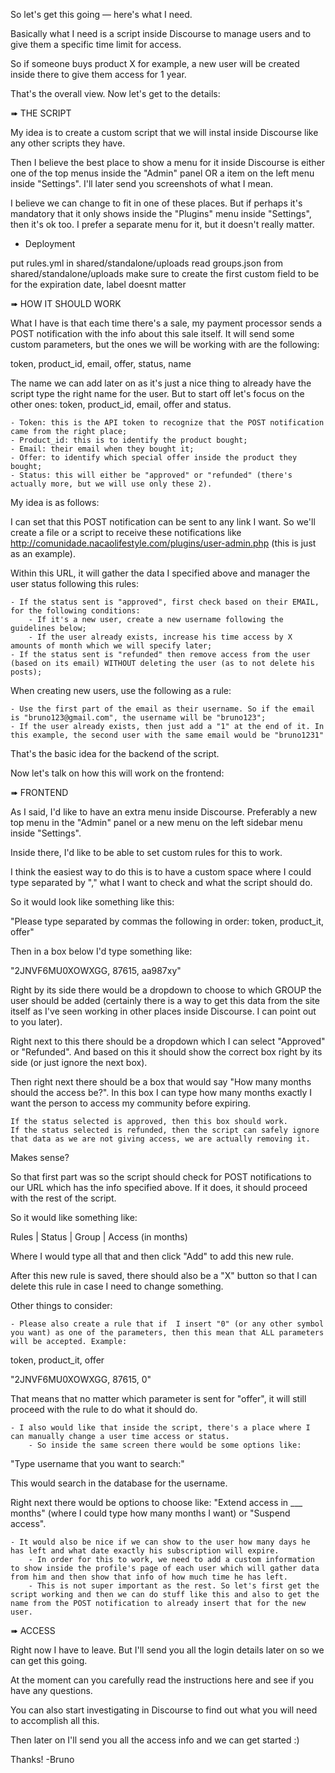 So let's get this going — here's what I need.

Basically what I need is a script inside Discourse to manage users and to give them a specific time limit for access.

So if someone buys product X for example, a new user will be created inside there to give them access for 1 year.

That's the overall view. Now let's get to the details:


➠ THE SCRIPT

My idea is to create a custom script that we will instal inside Discourse like any other scripts they have.

Then I believe the best place to show a menu for it inside Discourse is either one of the top menus inside the "Admin" panel OR a item on the left menu inside "Settings". I'll later send you screenshots of what I mean.

I believe we can change to fit in one of these places. But if perhaps it's mandatory that it only shows inside the "Plugins" menu inside "Settings", then it's ok too. I prefer a separate menu for it, but it doesn't really matter.

- Deployment

put rules.yml in shared/standalone/uploads
read groups.json from shared/standalone/uploads
make sure to create the first custom field to be for the expiration date, label doesnt matter

➠ HOW IT SHOULD WORK

What I have is that each time there's a sale, my payment processor sends a POST notification with the info about this sale itself. It will send some custom parameters, but the ones we will be working with are the following:

token, product_id, email, offer, status, name

The name we can add later on as it's just a nice thing to already have the script type the right name for the user. But to start off let's focus on the other ones: token, product_id, email, offer and status.

	- Token: this is the API token to recognize that the POST notification came from the right place;
	- Product_id: this is to identify the product bought;
	- Email: their email when they bought it;
	- Offer: to identify which special offer inside the product they bought;
	- Status: this will either be "approved" or "refunded" (there's actually more, but we will use only these 2).

My idea is as follows:

I can set that this POST notification can be sent to any link I want. So we'll create a file or a script to receive these notifications like http://comunidade.nacaolifestyle.com/plugins/user-admin.php (this is just as an example).

Within this URL, it will gather the data I specified above and manager the user status following this rules:

	- If the status sent is "approved", first check based on their EMAIL, for the following conditions:
		- If it's a new user, create a new username following the guidelines below;
		- If the user already exists, increase his time access by X amounts of month which we will specify later;
	- If the status sent is "refunded" then remove access from the user (based on its email) WITHOUT deleting the user (as to not delete his posts);

When creating new users, use the following as a rule:

	- Use the first part of the email as their username. So if the email is "bruno123@gmail.com", the username will be "bruno123";
	- If the user already exists, then just add a "1" at the end of it. In this example, the second user with the same email would be "bruno1231"

That's the basic idea for the backend of the script.

Now let's talk on how this will work on the frontend:


➠ FRONTEND

As I said, I'd like to have an extra menu inside Discourse. Preferably a new top menu in the "Admin" panel or a new menu on the left sidebar menu inside "Settings".

Inside there, I'd like to be able to set custom rules for this to work.

I think the easiest way to do this is to have a custom space where I could type separated by "," what I want to check and what the script should do.

So it would look like something like this:

"Please type separated by commas the following in order: token, product_it, offer"

Then in a box below I'd type something like:

"2JNVF6MU0XOWXGG, 87615, aa987xy"

Right by its side there would be a dropdown to choose to which GROUP the user should be added (certainly there is a way to get this data from the site itself as I've seen working in other places inside Discourse. I can point out to you later).

Right next to this there should be a dropdown which I can select "Approved" or "Refunded". And based on this it should show the correct box right by its side (or just ignore the next box).

Then right next there should be a box that would say "How many months should the access be?". In this box I can type how many months exactly I want the person to access my community before expiring.

	If the status selected is approved, then this box should work.
	If the status selected is refunded, then the script can safely ignore that data as we are not giving access, we are actually removing it.

Makes sense?

So that first part was so the script should check for POST notifications to our URL which has the info specified above. If it does, it should proceed with the rest of the script.

So it would like something like:

Rules | Status | Group | Access (in months)

Where I would type all that and then click "Add" to add this new rule.

After this new rule is saved, there should also be a "X" button so that I can delete this rule in case I need to change something.

Other things to consider:

	- Please also create a rule that if  I insert "0" (or any other symbol you want) as one of the parameters, then this mean that ALL parameters will be accepted. Example:

token, product_it, offer

"2JNVF6MU0XOWXGG, 87615, 0"

That means that no matter which parameter is sent for "offer", it will still proceed with the rule to do what it should do.

	- I also would like that inside the script, there's a place where I can manually change a user time access or status.
		- So inside the same screen there would be some options like:

"Type username that you want to search:"

This would search in the database for the username.

Right next there would be options to choose like: "Extend access in ___ months" (where I could type how many months I want) or "Suspend access".

	- It would also be nice if we can show to the user how many days he has left and what date exactly his subscription will expire.
		- In order for this to work, we need to add a custom information to show inside the profile's page of each user which will gather data from him and then show that info of how much time he has left.
		- This is not super important as the rest. So let's first get the script working and then we can do stuff like this and also to get the name from the POST notification to already insert that for the new user.



➠ ACCESS

Right now I have to leave. But I'll send you all the login details later on so we can get this going.

At the moment can you carefully read the instructions here and see if you have any questions.

You can also start investigating in Discourse to find out what you will need to accomplish all this.

Then later on I'll send you all the access info and we can get started :)

Thanks!
-Bruno


